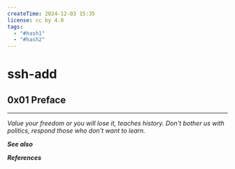 ```yaml
---
createTime: 2024-12-03 15:35
license: cc by 4.0
tags:
  - "#hash1"
  - "#hash2"
---
```


# ssh-add

## 0x01 Preface



---
*Value your freedom or you will lose it, teaches history. Don't bother us with politics, respond those who don't want to learn.*

***See also***



***References***


